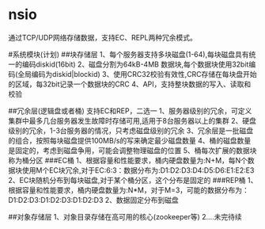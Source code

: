 # nsio

通过TCP/UDP网络存储数据，支持EC、REPL两种冗余模式。

#系统模块(计划)
##块存储层
1、每个服务器支持多块磁盘(1-64),每块磁盘具有统一的编码diskid(16bit)
2、磁盘分割为64kB-4MB 数据块,每个数据块使用32bit编码(全局编码为diskid|blockid)
3、使用CRC32校验有效性,CRC存储在每块盘开始的区域，每32bit记录一个数据块的CRC
4、API，支持整块数据的写入、读取和校验

##冗余层(逻辑盘或者桶)
支持EC和REP，二选一
1、服务器级别的冗余，可定义集群中最多几台服务器发生故障时存储可用,适用于8台服务器以上的集群
2、硬盘级别的冗余，1-3台服务器的情况，只考虑磁盘级别的冗余
3、冗余层是一批磁盘的组合，按照每块磁盘提供100MB/s的写来确定最少磁盘数量
4、桶的磁盘数量是固定的，考虑到磁盘争用，可能会调整物理磁盘的位置
5、桶每次扩展的数据块称为桶分区
###EC桶
1、根据容量和性能要求，桶内硬盘数量为:N+M，每N个数据块使用M个EC块冗余,对于EC:6:3：数据分布为:D1:D2:D3:D4:D5:D6:E1:E2:E3
2、EC块随机分布到每块磁盘,对于某个桶分区，这个分布是固定的
###REP桶
1、根据容量和性能要求，桶内硬盘数量为:N*M，对于M=3，可能的数据分布为：D1:D2:D3:D1:D2:D3:D1:D2:D3
2、数据固定分布到磁盘

##对象存储层
1、对象目录存储在高可用的核心(zookeeper等)
2....未完待续

